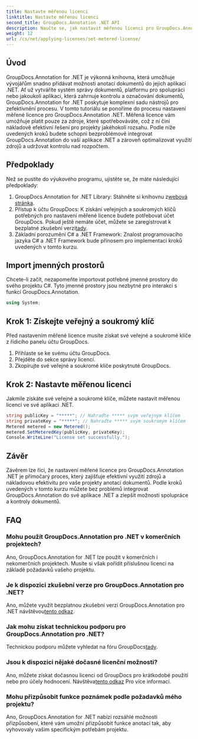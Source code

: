 ```yaml
---
title: Nastavte měřenou licenci
linktitle: Nastavte měřenou licenci
second_title: GroupDocs.Annotation .NET API
description: Naučte se, jak nastavit měřenou licenci pro GroupDocs.Annotation .NET pro využití zdrojů a možnosti anotací dokumentů ve vašich aplikacích .NET.
weight: 12
url: /cs/net/applying-licenses/set-metered-license/
---
```

## Úvod
GroupDocs.Annotation for .NET je výkonná knihovna, která umožňuje vývojářům snadno přidávat možnosti anotací dokumentů do jejich aplikací .NET. Ať už vytváříte systém správy dokumentů, platformu pro spolupráci nebo jakoukoli aplikaci, která zahrnuje kontrolu a označování dokumentů, GroupDocs.Annotation for .NET poskytuje komplexní sadu nástrojů pro zefektivnění procesu.
V tomto tutoriálu se ponoříme do procesu nastavení měřené licence pro GroupDocs.Annotation .NET. Měřená licence vám umožňuje platit pouze za zdroje, které spotřebováváte, což z ní činí nákladově efektivní řešení pro projekty jakéhokoli rozsahu. Podle níže uvedených kroků budete schopni bezproblémově integrovat GroupDocs.Annotation do vaší aplikace .NET a zároveň optimalizovat využití zdrojů a udržovat kontrolu nad rozpočtem.
## Předpoklady
Než se pustíte do výukového programu, ujistěte se, že máte následující předpoklady:
1.  GroupDocs.Annotation for .NET Library: Stáhněte si knihovnu z[webová stránka](https://releases.groupdocs.com/annotation/net/).
2. Přístup k účtu GroupDocs: K získání veřejných a soukromých klíčů potřebných pro nastavení měřené licence budete potřebovat účet GroupDocs. Pokud ještě nemáte účet, můžete se zaregistrovat k bezplatné zkušební verzi[tady](https://releases.groupdocs.com/).
3. Základní porozumění C# a .NET Framework: Znalost programovacího jazyka C# a .NET Framework bude přínosem pro implementaci kroků uvedených v tomto kurzu.

## Import jmenných prostorů
Chcete-li začít, nezapomeňte importovat potřebné jmenné prostory do svého projektu C#. Tyto jmenné prostory jsou nezbytné pro interakci s funkcí GroupDocs.Annotation.
```csharp
using System;
```
## Krok 1: Získejte veřejný a soukromý klíč
Před nastavením měřené licence musíte získat své veřejné a soukromé klíče z řídicího panelu účtu GroupDocs.
1. Přihlaste se ke svému účtu GroupDocs.
2. Přejděte do sekce správy licencí.
3. Zkopírujte své veřejné a soukromé klíče poskytnuté GroupDocs.
## Krok 2: Nastavte měřenou licenci
Jakmile získáte své veřejné a soukromé klíče, můžete nastavit měřenou licenci ve své aplikaci .NET.
```csharp
string publicKey = "*****"; // Nahraďte ***** svým veřejným klíčem
string privateKey = "*****"; // Nahraďte ***** svým soukromým klíčem
Metered metered = new Metered();
metered.SetMeteredKey(publicKey, privateKey);
Console.WriteLine("License set successfully.");
```

## Závěr
Závěrem lze říci, že nastavení měřené licence pro GroupDocs.Annotation .NET je přímočarý proces, který zajišťuje efektivní využití zdrojů a nákladovou efektivitu pro vaše projekty anotací dokumentů. Podle kroků uvedených v tomto kurzu můžete bez problémů integrovat GroupDocs.Annotation do své aplikace .NET a zlepšit možnosti spolupráce a kontroly dokumentů.
## FAQ
### Mohu použít GroupDocs.Annotation pro .NET v komerčních projektech?
Ano, GroupDocs.Annotation for .NET lze použít v komerčních i nekomerčních projektech. Musíte si však pořídit příslušnou licenci na základě požadavků vašeho projektu.
### Je k dispozici zkušební verze pro GroupDocs.Annotation pro .NET?
 Ano, můžete využít bezplatnou zkušební verzi GroupDocs.Annotation pro .NET návštěvou[tento odkaz](https://releases.groupdocs.com/).
### Jak mohu získat technickou podporu pro GroupDocs.Annotation pro .NET?
 Technickou podporu můžete vyhledat na fóru GroupDocs[tady](https://forum.groupdocs.com/c/annotation/10).
### Jsou k dispozici nějaké dočasné licenční možnosti?
 Ano, můžete získat dočasnou licenci od GroupDocs pro krátkodobé použití nebo pro účely hodnocení. Návštěva[tento odkaz](https://purchase.groupdocs.com/temporary-license/) Pro více informací.
### Mohu přizpůsobit funkce poznámek podle požadavků mého projektu?
Ano, GroupDocs.Annotation for .NET nabízí rozsáhlé možnosti přizpůsobení, které vám umožní přizpůsobit funkce anotací tak, aby vyhovovaly vašim specifickým potřebám projektu.